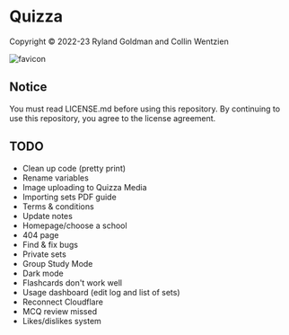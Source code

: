 # Quizza
Copyright &copy; 2022-23 Ryland Goldman and Collin Wentzien

![favicon](https://github.com/ryland-goldman/quizza/assets/48637662/fb7b75c7-93fb-460f-96cf-a0aa7449797a)

## Notice
You must read LICENSE.md before using this repository. By continuing to use this repository, you agree to the license agreement.

## TODO
* Clean up code (pretty print)
* Rename variables
* Image uploading to Quizza Media
* Importing sets PDF guide
* Terms & conditions
* Update notes
* Homepage/choose a school
* 404 page
* Find & fix bugs
* Private sets
* Group Study Mode
* Dark mode
* Flashcards don't work well
* Usage dashboard (edit log and list of sets)
* Reconnect Cloudflare
* MCQ review missed
* Likes/dislikes system
